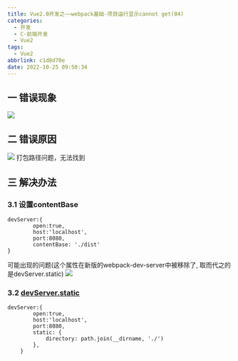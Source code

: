 ```yaml
---
title: Vue2.0开发之——webpack基础-项目运行显示cannot get(04)
categories:
  - 开发
  - C-前端开发
  - Vue2
tags:
  - Vue2
abbrlink: c1d8d70e
date: 2022-10-25 09:50:34
---
```

## 一 错误现象
![][1]
<!--more-->

## 二 错误原因
![][2]
打包路径问题，无法找到

## 三 解决办法

### 3.1 设置contentBase

```
devServer:{
        open:true,
        host:'localhost',
        port:8080,
        contentBase: './dist'
}
```

可能出现的问题(这个属性在新版的webpack-dev-server中被移除了, 取而代之的是devServer.static)
![][3]

### 3.2 [devServer.static][00]

```
devServer:{
        open:true,
        host:'localhost',
        port:8080,
        static: {
            directory: path.join(__dirname, './')
        },
    }
```




[00]: https://webpack.docschina.org/configuration/dev-server/#devserverstatic00
[1]:https://cdn.staticaly.com/gh/PGzxc/CDN/master/blog-vue/vue02-04-canot-get-preview.png
[2]:https://cdn.staticaly.com/gh/PGzxc/CDN/master/blog-vue/vue02-04-canot-get-reason.png
[3]:https://cdn.staticaly.com/gh/PGzxc/CDN/master/blog-vue/vue02-04-canot-get-reason-solve-1.png


